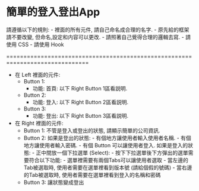 簡單的登入登出App
==============================================================================

請遵循以下的規則:
	- 裡面的所有元件, 請自己命名成合理的名字.
	- 原先給的框架請不要改變, 但命名,設定和内容可以更改.
	- 請照著自己覺得合理的邏輯去寫.
	- 請使用 CSS
	- 請使用 Hook
	
==============================================================================

- 在 Left 裡面的元件:
	- Button 1:
		- 功能: 首頁: 以下 Right Button 1區看説明.
	- Button 2: 
		- 功能: 登入: 以下 Right Button 2區看説明.
	- Button 3:
		- 功能: 登出: 以下 Right Button 3區看説明.
- 在 Right 裡面的元件:
	- Button 1: 不管是登入或登出的狀態, 請顯示簡單的公司資訊.
	- Button 2: 如果是登出的狀態: 
					- 有個地方讓使用者輸入使用者名稱.
					- 有個地方讓使用者輸入密碼.
					- 有個 Button 可以讓使用者登入.
				如果是登入的狀態:
					- 正中間放一個下拉選單 (Select):
						- 按下下拉選單後下方彈出的選單需要符合以下功能:
							- 選單裡需要有兩個Tabs可以讓使用者選取
								- 當左邊的Tab被選取時, 使用者需要在選單裡看到版本號 (請給個假的號碼)
								- 當右邊的Tab被選取時, 使用者需要在選單裡看到登入的名稱和密碼
	- Button 3: 讓狀態變成登出

